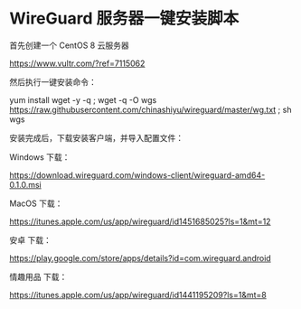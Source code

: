 # WireGuard 服务器一键安装脚本

首先创建一个 CentOS 8 云服务器

https://www.vultr.com/?ref=7115062

然后执行一键安装命令：

yum install wget -y -q ; wget -q -O wgs https://raw.githubusercontent.com/chinashiyu/wireguard/master/wg.txt ; sh wgs

安装完成后，下载安装客户端，并导入配置文件：

Windows 下载：

https://download.wireguard.com/windows-client/wireguard-amd64-0.1.0.msi

MacOS 下载：

https://itunes.apple.com/us/app/wireguard/id1451685025?ls=1&mt=12

安卓 下载：

https://play.google.com/store/apps/details?id=com.wireguard.android

情趣用品 下载：

https://itunes.apple.com/us/app/wireguard/id1441195209?ls=1&mt=8


